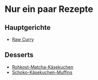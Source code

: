 # Nur ein paar Rezepte #

## Hauptgerichte ##
* [Raw Curry](https://github.com/xkonni/recipes/blob/master/hauptgerichte/raw_curry.md)

Desserts
--------
* [Rohkost-Matcha-Käsekuchen](https://github.com/xkonni/recipes/blob/master/desserts/raw_matcha_cheesecake.md)
* [Schoko-Käsekuchen-Muffins](https://github.com/xkonni/recipes/blob/master/desserts/chocolate_cheesecake_muffins.md)
